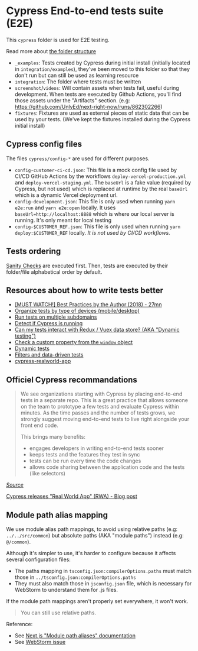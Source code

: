 Cypress End-to-end tests suite (E2E)
===

This `cypress` folder is used for E2E testing.

Read more about [the folder structure](https://docs.cypress.io/guides/core-concepts/writing-and-organizing-tests.html#Folder-Structure)

- `_examples`: Tests created by Cypress during initial install (initially located in `integration/examples`), they've been moved to this folder so that they don't run but can still be used as learning resource
- `integration`: The folder where tests must be written
- `screenshot`/`videos`: Will contain assets when tests fail, useful during development. When tests are executed by Github Actions, you'll find those assets under the "Artifacts" section. (e.g: https://github.com/UnlyEd/next-right-now/runs/862302266)
- `fixtures`: Fixtures are used as external pieces of static data that can be used by your tests. (We've kept the fixtures installed during the Cypress initial install)

## Cypress config files

The files `cypress/config-*` are used for different purposes.

- `config-customer-ci-cd.json`: This file is a mock config file used by CI/CD GitHub Actions by the workflows `deploy-vercel-production.yml` and `deploy-vercel-staging.yml`.
    The `baseUrl` is a fake value (required by Cypress, but not used) which is replaced at runtime by the real `baseUrl` which is a dynamic Vercel deployment url.
- `config-development.json`: This file is only used when running `yarn e2e:run` and `yarn e2e:open` locally.
  It uses `baseUrl=http://localhost:8888` which is where our local server is running. It's only meant for local testing
- `config-$CUSTOMER_REF.json`: This file is only used when running `yarn deploy:$CUSTOMER_REF` locally. _It is not used by CI/CD workflows._

## Tests ordering

[Sanity Checks](./integration/app/_sanity/README.md) are executed first. Then, tests are executed by their folder/file alphabetical order by default.

## Resources about how to write tests better

- [[MUST WATCH!] Best Practices by the Author (2018) - 27mn](https://docs.cypress.io/examples/examples/tutorials.html#Best-Practices)
- [Organize tests by type of devices (mobile/desktop)](https://docs.cypress.io/api/commands/viewport.html#Width-Height)
- [Run tests on multiple subdomains](https://docs.cypress.io/faq/questions/using-cypress-faq.html#Can-I-run-the-same-tests-on-multiple-subdomains)
- [Detect if Cypress is running](https://docs.cypress.io/faq/questions/using-cypress-faq.html#Is-there-any-way-to-detect-if-my-app-is-running-under-Cypress)
- [Can my tests interact with Redux / Vuex data store? (AKA "Dynamic testing")](https://docs.cypress.io/faq/questions/using-cypress-faq.html#Can-my-tests-interact-with-Redux-Vuex-data-store)
- [Check a custom property from the `window` object](https://docs.cypress.io/api/commands/window.html#Check-a-custom-property)
- [Dynamic tests](https://github.com/cypress-io/cypress-example-recipes/tree/master/examples/fundamentals__dynamic-tests)
- [Filters and data-driven tests](https://docs.cypress.io/examples/examples/tutorials.html#7-Filters-and-data-driven-tests)
- [cypress-realworld-app](https://github.com/cypress-io/cypress-realworld-app/blob/develop/cypress/tests/ui/transaction-feeds.spec.ts)

## Officiel Cypress recommandations

> We see organizations starting with Cypress by placing end-to-end tests in a separate repo.
> This is a great practice that allows someone on the team to prototype a few tests and evaluate Cypress within minutes.
> As the time passes and the number of tests grows, we strongly suggest moving end-to-end tests to live right alongside your front end code.
>
> This brings many benefits:
>  - engages developers in writing end-to-end tests sooner
>  - keeps tests and the features they test in sync
>  - tests can be run every time the code changes
>  - allows code sharing between the application code and the tests (like selectors)

_[Source](https://docs.cypress.io/faq/questions/using-cypress-faq.html#What-are-your-best-practices-for-organizing-tests)_

[Cypress releases "Real World App" (RWA) - Blog post](https://www.cypress.io/blog/2020/06/11/introducing-the-cypress-real-world-app/)

## Module path alias mapping

We use module alias path mappings, to avoid using relative paths (e.g: `../../src/common`) but absolute paths (AKA "module paths") instead (e.g: `@/common`).

Although it's simpler to use, it's harder to configure because it affects several configuration files:
- The paths mapping in `tsconfig.json:compilerOptions.paths` must match those in `../tsconfig.json:compilerOptions.paths`
- They must also match those in `jsconfig.json` file, which is necessary for WebStorm to understand them for .js files.

If the module path mappings aren't properly set everywhere, it won't work.

> You can still use relative paths.

Reference:
- See [Next.js "Module path aliases" documentation](https://nextjs.org/docs/advanced-features/module-path-aliases)
- See [WebStorm issue](https://intellij-support.jetbrains.com/hc/en-us/community/posts/360003361399/comments/360002636080)
